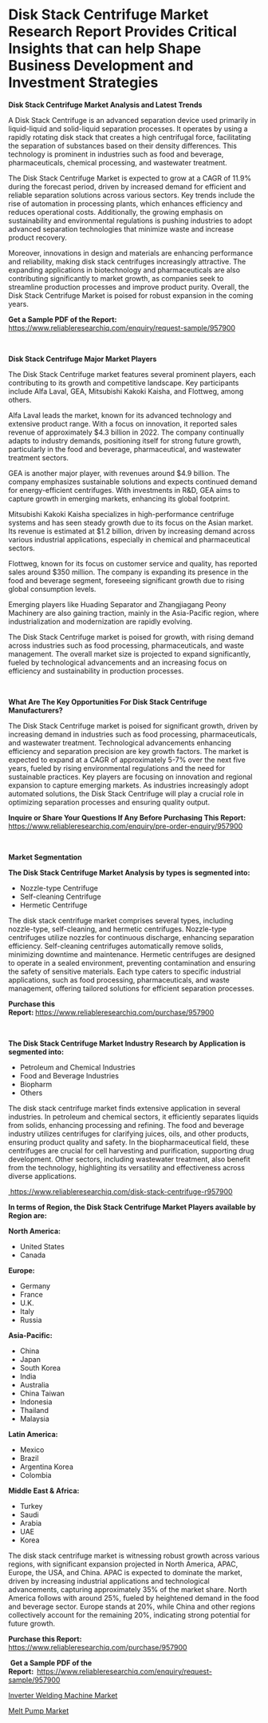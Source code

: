 <p><h1>Disk Stack Centrifuge Market Research Report Provides Critical Insights that can help Shape Business Development and Investment Strategies</h1></p><p><strong>Disk Stack Centrifuge Market Analysis and Latest Trends</strong></p>
<p><p>A Disk Stack Centrifuge is an advanced separation device used primarily in liquid-liquid and solid-liquid separation processes. It operates by using a rapidly rotating disk stack that creates a high centrifugal force, facilitating the separation of substances based on their density differences. This technology is prominent in industries such as food and beverage, pharmaceuticals, chemical processing, and wastewater treatment.</p><p>The Disk Stack Centrifuge Market is expected to grow at a CAGR of 11.9% during the forecast period, driven by increased demand for efficient and reliable separation solutions across various sectors. Key trends include the rise of automation in processing plants, which enhances efficiency and reduces operational costs. Additionally, the growing emphasis on sustainability and environmental regulations is pushing industries to adopt advanced separation technologies that minimize waste and increase product recovery. </p><p>Moreover, innovations in design and materials are enhancing performance and reliability, making disk stack centrifuges increasingly attractive. The expanding applications in biotechnology and pharmaceuticals are also contributing significantly to market growth, as companies seek to streamline production processes and improve product purity. Overall, the Disk Stack Centrifuge Market is poised for robust expansion in the coming years.</p></p>
<p><strong>Get a Sample PDF of the Report:&nbsp;</strong> <a href="https://www.reliableresearchiq.com/enquiry/request-sample/957900?utm_campaign=1906&utm_medium=2&utm_source=Github&utm_content=ia&utm_term=17022025&utm_id=disk-stack-centrifuge">https://www.reliableresearchiq.com/enquiry/request-sample/957900</a></p>
<p>&nbsp;</p>
<p><strong>Disk Stack Centrifuge Major Market Players</strong></p>
<p><p>The Disk Stack Centrifuge market features several prominent players, each contributing to its growth and competitive landscape. Key participants include Alfa Laval, GEA, Mitsubishi Kakoki Kaisha, and Flottweg, among others. </p><p>Alfa Laval leads the market, known for its advanced technology and extensive product range. With a focus on innovation, it reported sales revenue of approximately $4.3 billion in 2022. The company continually adapts to industry demands, positioning itself for strong future growth, particularly in the food and beverage, pharmaceutical, and wastewater treatment sectors.</p><p>GEA is another major player, with revenues around $4.9 billion. The company emphasizes sustainable solutions and expects continued demand for energy-efficient centrifuges. With investments in R&D, GEA aims to capture growth in emerging markets, enhancing its global footprint.</p><p>Mitsubishi Kakoki Kaisha specializes in high-performance centrifuge systems and has seen steady growth due to its focus on the Asian market. Its revenue is estimated at $1.2 billion, driven by increasing demand across various industrial applications, especially in chemical and pharmaceutical sectors.</p><p>Flottweg, known for its focus on customer service and quality, has reported sales around $350 million. The company is expanding its presence in the food and beverage segment, foreseeing significant growth due to rising global consumption levels.</p><p>Emerging players like Huading Separator and Zhangjiagang Peony Machinery are also gaining traction, mainly in the Asia-Pacific region, where industrialization and modernization are rapidly evolving.</p><p>The Disk Stack Centrifuge market is poised for growth, with rising demand across industries such as food processing, pharmaceuticals, and waste management. The overall market size is projected to expand significantly, fueled by technological advancements and an increasing focus on efficiency and sustainability in production processes.</p></p>
<p>&nbsp;</p>
<p><strong>What Are The Key Opportunities For Disk Stack Centrifuge Manufacturers?</strong></p>
<p><p>The Disk Stack Centrifuge market is poised for significant growth, driven by increasing demand in industries such as food processing, pharmaceuticals, and wastewater treatment. Technological advancements enhancing efficiency and separation precision are key growth factors. The market is expected to expand at a CAGR of approximately 5-7% over the next five years, fueled by rising environmental regulations and the need for sustainable practices. Key players are focusing on innovation and regional expansion to capture emerging markets. As industries increasingly adopt automated solutions, the Disk Stack Centrifuge will play a crucial role in optimizing separation processes and ensuring quality output.</p></p>
<p><strong>Inquire or Share Your Questions If Any Before Purchasing This Report:</strong> <a href="https://www.reliableresearchiq.com/enquiry/pre-order-enquiry/957900?utm_campaign=1906&utm_medium=2&utm_source=Github&utm_content=ia&utm_term=17022025&utm_id=disk-stack-centrifuge">https://www.reliableresearchiq.com/enquiry/pre-order-enquiry/957900</a></p>
<p>&nbsp;</p>
<p><strong>Market Segmentation</strong></p>
<p><strong>The Disk Stack Centrifuge Market Analysis by types is segmented into:</strong></p>
<p><ul><li>Nozzle-type Centrifuge</li><li>Self-cleaning Centrifuge</li><li>Hermetic Centrifuge</li></ul></p>
<p><p>The disk stack centrifuge market comprises several types, including nozzle-type, self-cleaning, and hermetic centrifuges. Nozzle-type centrifuges utilize nozzles for continuous discharge, enhancing separation efficiency. Self-cleaning centrifuges automatically remove solids, minimizing downtime and maintenance. Hermetic centrifuges are designed to operate in a sealed environment, preventing contamination and ensuring the safety of sensitive materials. Each type caters to specific industrial applications, such as food processing, pharmaceuticals, and waste management, offering tailored solutions for efficient separation processes.</p></p>
<p><strong>Purchase this Report:&nbsp;</strong><a href="https://www.reliableresearchiq.com/purchase/957900?utm_campaign=1906&utm_medium=2&utm_source=Github&utm_content=ia&utm_term=17022025&utm_id=disk-stack-centrifuge">https://www.reliableresearchiq.com/purchase/957900</a></p>
<p>&nbsp;</p>
<p><strong>The Disk Stack Centrifuge Market Industry Research by Application is segmented into:</strong></p>
<p><ul><li>Petroleum and Chemical Industries</li><li>Food and Beverage Industries</li><li>Biopharm</li><li>Others</li></ul></p>
<p><p>The disk stack centrifuge market finds extensive application in several industries. In petroleum and chemical sectors, it efficiently separates liquids from solids, enhancing processing and refining. The food and beverage industry utilizes centrifuges for clarifying juices, oils, and other products, ensuring product quality and safety. In the biopharmaceutical field, these centrifuges are crucial for cell harvesting and purification, supporting drug development. Other sectors, including wastewater treatment, also benefit from the technology, highlighting its versatility and effectiveness across diverse applications.</p></p>
<p><a href="https://www.reliableresearchiq.com/disk-stack-centrifuge-r957900?utm_campaign=1906&utm_medium=2&utm_source=Github&utm_content=ia&utm_term=17022025&utm_id=disk-stack-centrifuge">&nbsp;https://www.reliableresearchiq.com/disk-stack-centrifuge-r957900</a></p>
<p><strong>In terms of Region, the Disk Stack Centrifuge Market Players available by Region are:</strong></p>
<p>
    <p> <strong> North America: </strong>
        <ul>
            <li>United States</li>
            <li>Canada</li>
        </ul>
        </p> 
    <p> <strong> Europe: </strong>
        <ul>
            <li>Germany</li>
            <li>France</li>
            <li>U.K.</li>
            <li>Italy</li>
            <li>Russia</li>
        </ul>
        </p> 
    <p> <strong> Asia-Pacific: </strong>
        <ul>
            <li>China</li>
            <li>Japan</li>
            <li>South Korea</li>
            <li>India</li>
            <li>Australia</li>
            <li>China Taiwan</li>
            <li>Indonesia</li>
            <li>Thailand</li>
            <li>Malaysia</li>
        </ul>
        </p> 
    <p> <strong> Latin America: </strong>
        <ul>
            <li>Mexico</li>
            <li>Brazil</li>
            <li>Argentina Korea</li>
            <li>Colombia</li>
        </ul>
        </p> 
    <p> <strong> Middle East & Africa: </strong>
        <ul>
            <li>Turkey</li>
            <li>Saudi</li>
            <li>Arabia</li>
            <li>UAE</li>
            <li>Korea</li>
        </ul>
    </p>
    </p>
<p><p>The disk stack centrifuge market is witnessing robust growth across various regions, with significant expansion projected in North America, APAC, Europe, the USA, and China. APAC is expected to dominate the market, driven by increasing industrial applications and technological advancements, capturing approximately 35% of the market share. North America follows with around 25%, fueled by heightened demand in the food and beverage sector. Europe stands at 20%, while China and other regions collectively account for the remaining 20%, indicating strong potential for future growth.</p></p>
<p><strong>Purchase this Report: </strong><a href="https://www.reliableresearchiq.com/purchase/957900?utm_campaign=1906&utm_medium=2&utm_source=Github&utm_content=ia&utm_term=17022025&utm_id=disk-stack-centrifuge">https://www.reliableresearchiq.com/purchase/957900</a></p>
<p>&nbsp;<strong>Get a Sample PDF of the Report:&nbsp;&nbsp;</strong><a href="https://www.reliableresearchiq.com/enquiry/request-sample/957900?utm_campaign=1906&utm_medium=2&utm_source=Github&utm_content=ia&utm_term=17022025&utm_id=disk-stack-centrifuge">https://www.reliableresearchiq.com/enquiry/request-sample/957900</a></p>
<p><strong></strong></p>
<p><p><a href="https://github.com/tanckfelli84/Market-Research-Report-List-1/blob/main/inverter-welding-machine-market.md?utm_campaign=1906&utm_medium=2&utm_source=Github&utm_content=ia&utm_term=17022025&utm_id=disk-stack-centrifuge">Inverter Welding Machine Market</a></p><p><a href="https://github.com/wakerizaak8g/Market-Research-Report-List-1/blob/main/melt-pump-market.md?utm_campaign=1906&utm_medium=2&utm_source=Github&utm_content=ia&utm_term=17022025&utm_id=disk-stack-centrifuge">Melt Pump Market</a></p></p>